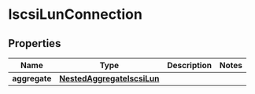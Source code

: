 

# IscsiLunConnection


## Properties

Name | Type | Description | Notes
------------ | ------------- | ------------- | -------------
**aggregate** | [**NestedAggregateIscsiLun**](NestedAggregateIscsiLun.md) |  | 



